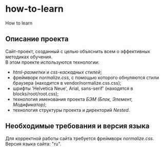# how-to-learn
How to learn

## Описание проекта
Сайт-проект, созданный с целью объяснить всем о эффективных методиках обучения.   
 В этом проекте используются технологии:
 * *html-разметки* и *css-каскадных стилей*;
 * фреймворк *normalize.css*, с помощью которого обнуляются стили браузера (находится в vendor/normalize.css.css);
 * шрифты 'Helvetica Neue', Arial, sans-serif' (находятся в blocks/root/root.css);
 * технология именования проекта *БЭМ (Блок, Элемент, Модификатор)*;
 * технология структуры проекта и директорий *Nested*.
## Необходимые требования и версия языка
Для корректной работы сайта требуется фреймворк *normalize.css*.    
Версия языка сайта: "ru". 
